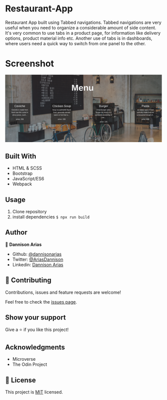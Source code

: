 # Restaurant-App
Restaurant App built using Tabbed navigations. Tabbed navigations are very useful when you need to organize a considerable amount of side content. It's very common to use tabs in a product page, for information like delivery options, product material info etc. Another use of tabs is in dashboards, where users need a quick way to switch from one panel to the other.
# Screenshot
![sample](capture.png)

## Built With
- HTML & SCSS
- Bootstrap
- JavaScript/ES6
- Webpack

## Usage
1. Clone repository
2. install dependencies `$ npx run build`

## Author

👤 **Dannison Arias**

- Github: [@dannisonarias](https://github.com/dannisonarias)
- Twitter: [@AriasDannison](https://twitter.com/AriasDannison)
- Linkedin: [Dannison Arias](https://www.linkedin.com/in/dannison-arias-777919190/)

## 🤝 Contributing

Contributions, issues and feature requests are welcome!

Feel free to check the [issues page](https://github.com/dannisonarias/Restaurant-App/issues).

## Show your support

Give a ⭐️ if you like this project!

## Acknowledgments

- Microverse
- The Odin Project

## 📝 License

This project is [MIT](./license.md) licensed.
